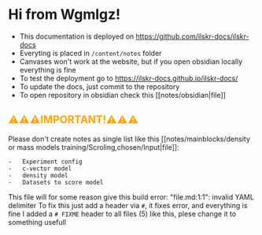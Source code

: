 # Hi from Wgmlgz!

- This documentation is deployed on https://github.com/ilskr-docs/ilskr-docs
- Everyting is placed in `/content/notes` folder
- Canvases won't work at the website, but if you open obsidian locally everything is fine
- To test the deployment go to https://ilskr-docs.github.io/ilskr-docs/
- To update the docs, just commit to the repository
- To open repository in obsidian check this [[notes/obsidian|file]]
## <font style="color:orange">⚠️⚠️⚠️IMPORTANT!⚠️⚠️⚠️</font>

Please don't create notes as single list like this [[notes/mainblocks/density or mass models training/Scroling,chosen/Input|file]]:
```
-   Experiment config
-   c-vector model
-   density model
-   Datasets to score model

```
This file will for some reason give this build error:
"file.md:1:1": invalid YAML delimiter
To fix this just add a header via `#`, it fixes error, and everything is fine
I added a `# FIXME` header to all files (5) like this, plese change it to something usefull